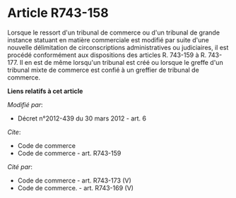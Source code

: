 # Article R743-158

Lorsque le ressort d'un tribunal de commerce ou d'un tribunal de grande instance statuant en matière commerciale est modifié
par suite d'une nouvelle délimitation de circonscriptions administratives ou judiciaires, il est procédé conformément aux
dispositions des articles R. 743-159 à R. 743-177. Il en est de même lorsqu'un tribunal est créé ou lorsque le greffe d'un
tribunal mixte de commerce est confié à un greffier de tribunal de commerce.

**Liens relatifs à cet article**

_Modifié par_:

  - Décret n°2012-439 du 30 mars 2012 - art. 6

_Cite_:

  - Code de commerce
  - Code de commerce - art. R743-159

_Cité par_:

  - Code de commerce - art. R743-173 (V)
  - Code de commerce. - art. R743-169 (V)
